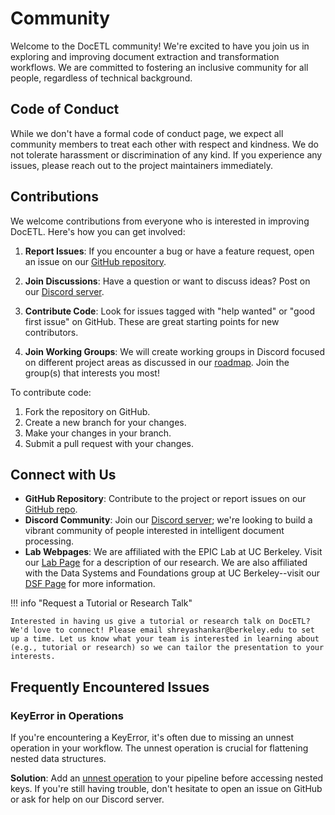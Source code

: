 # Community

Welcome to the DocETL community! We're excited to have you join us in exploring and improving document extraction and transformation workflows. We are committed to fostering an inclusive community for all people, regardless of technical background.

## Code of Conduct

While we don't have a formal code of conduct page, we expect all community members to treat each other with respect and kindness. We do not tolerate harassment or discrimination of any kind. If you experience any issues, please reach out to the project maintainers immediately.

## Contributions

We welcome contributions from everyone who is interested in improving DocETL. Here's how you can get involved:

1. **Report Issues**: If you encounter a bug or have a feature request, open an issue on our [GitHub repository](https://github.com/ucbepic/docetl/issues).

2. **Join Discussions**: Have a question or want to discuss ideas? Post on our [Discord server](https://discord.gg/fHp7B2X3xx).

3. **Contribute Code**: Look for issues tagged with "help wanted" or "good first issue" on GitHub. These are great starting points for new contributors.

4. **Join Working Groups**: We will create working groups in Discord focused on different project areas as discussed in our [roadmap](roadmap.md). Join the group(s) that interests you most!

To contribute code:

1. Fork the repository on GitHub.
2. Create a new branch for your changes.
3. Make your changes in your branch.
4. Submit a pull request with your changes.

## Connect with Us

- **GitHub Repository**: Contribute to the project or report issues on our [GitHub repo](https://github.com/ucbepic/docetl).
- **Discord Community**: Join our [Discord server](https://discord.gg/fHp7B2X3xx); we're looking to build a vibrant community of people interested in intelligent document processing.
- **Lab Webpages**: We are affiliated with the EPIC Lab at UC Berkeley. Visit our [Lab Page](https://epic.berkeley.edu) for a description of our research. We are also affiliated with the Data Systems and Foundations group at UC Berkeley--visit our [DSF Page](https://dsf.berkeley.edu) for more information.

!!! info "Request a Tutorial or Research Talk"

    Interested in having us give a tutorial or research talk on DocETL? We'd love to connect! Please email shreyashankar@berkeley.edu to set up a time. Let us know what your team is interested in learning about (e.g., tutorial or research) so we can tailor the presentation to your interests.

## Frequently Encountered Issues

### KeyError in Operations

If you're encountering a KeyError, it's often due to missing an unnest operation in your workflow. The unnest operation is crucial for flattening nested data structures.

**Solution**: Add an [unnest operation](../operators/unnest.md) to your pipeline before accessing nested keys. If you're still having trouble, don't hesitate to open an issue on GitHub or ask for help on our Discord server.
